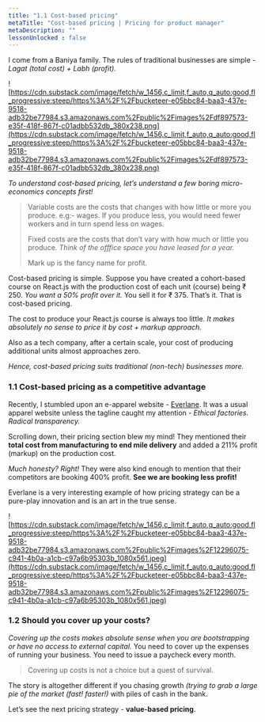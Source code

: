 ```yaml
---
title: "1.1 Cost-based pricing"
metaTitle: "Cost-based pricing | Pricing for product manager"
metaDescription: ""
lessonUnlocked : false
---
```


I come from a Baniya family. The rules of traditional businesses are simple - *Lagat (total cost) + Labh (profit).*

![https://cdn.substack.com/image/fetch/w_1456,c_limit,f_auto,q_auto:good,fl_progressive:steep/https%3A%2F%2Fbucketeer-e05bbc84-baa3-437e-9518-adb32be77984.s3.amazonaws.com%2Fpublic%2Fimages%2Fdf897573-e35f-418f-867f-c01adbb532db_380x238.png](https://cdn.substack.com/image/fetch/w_1456,c_limit,f_auto,q_auto:good,fl_progressive:steep/https%3A%2F%2Fbucketeer-e05bbc84-baa3-437e-9518-adb32be77984.s3.amazonaws.com%2Fpublic%2Fimages%2Fdf897573-e35f-418f-867f-c01adbb532db_380x238.png)

*To understand cost-based pricing, let’s understand a few boring micro-economics concepts first!*

> Variable costs are the costs that changes with how little or more you produce. e.g:- wages. If you produce less, you would need fewer workers and in turn spend less on wages.
> 
> 
> Fixed costs are the costs that don’t vary with how much or little you produce. *Think of the offfice space you have leased for a year.*
> 
> Mark up is the fancy name for profit.
> 

Cost-based pricing is simple. Suppose you have created a cohort-based course on React.js with the production cost of each unit (course) being ₹ 250. *You want a 50% profit over it.* You sell it for ₹ 375. That’s it. That is cost-based pricing.

The cost to produce your React.js course is always too little. *It makes absolutely no sense to price it by cost + markup approach.*

Also as a tech company, after a certain scale, your cost of producing additional units almost approaches zero.

*Hence, cost-based pricing suits traditional (non-tech) businesses more.*

### 1.1 Cost-based pricing as a competitive advantage

Recently, I stumbled upon an e-apparel website - [Everlane](https://www.everlane.com/about). It was a usual apparel website unless the tagline caught my attention - *Ethical factories. Radical transparency.*

Scrolling down, their pricing section blew my mind! They mentioned their **total cost from manufacturing to end mile delivery** and added a 211% profit (markup) on the production cost.

*Much honesty? Right!* They were also kind enough to mention that their competitors are booking 400% profit. **See we are booking less profit!**

Everlane is a very interesting example of how pricing strategy can be a pure-play innovation and is an art in the true sense.

![https://cdn.substack.com/image/fetch/w_1456,c_limit,f_auto,q_auto:good,fl_progressive:steep/https%3A%2F%2Fbucketeer-e05bbc84-baa3-437e-9518-adb32be77984.s3.amazonaws.com%2Fpublic%2Fimages%2F12296075-c941-4b0a-a1cb-c97a6b95303b_1080x561.jpeg](https://cdn.substack.com/image/fetch/w_1456,c_limit,f_auto,q_auto:good,fl_progressive:steep/https%3A%2F%2Fbucketeer-e05bbc84-baa3-437e-9518-adb32be77984.s3.amazonaws.com%2Fpublic%2Fimages%2F12296075-c941-4b0a-a1cb-c97a6b95303b_1080x561.jpeg)

### 1.2 Should you cover up your costs?

*Covering up the costs makes absolute sense when you are bootstrapping or have no access to external capital.* You need to cover up the expenses of running your business. You need to issue a paycheck every month.

> Covering up costs is not a choice but a quest of survival.
> 

The story is altogether different if you chasing growth *(trying to grab a large pie of the market (fast! faster!)* with piles of cash in the bank.

Let’s see the next pricing strategy - **value-based pricing**.



